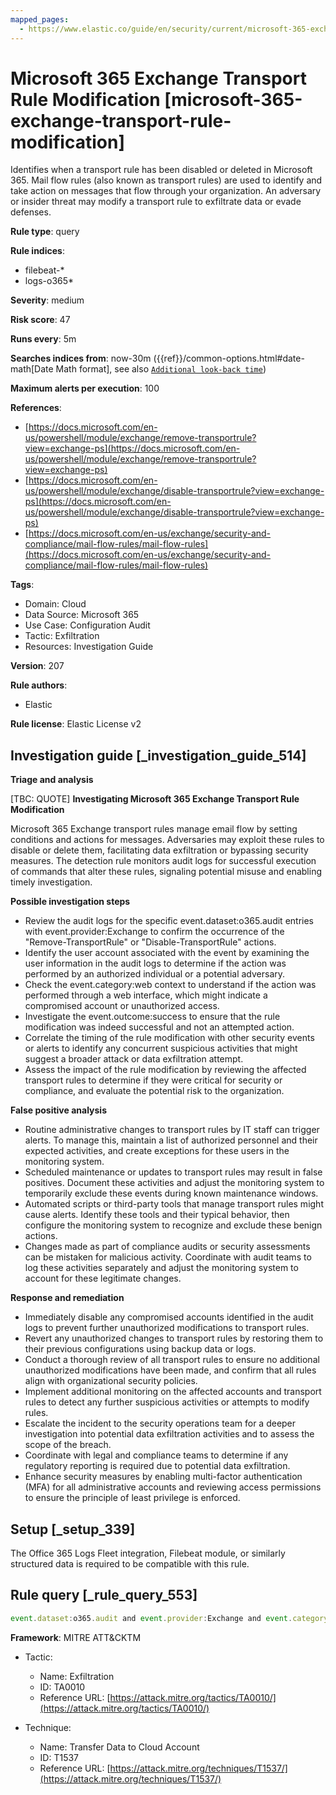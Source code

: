 ```yaml
---
mapped_pages:
  - https://www.elastic.co/guide/en/security/current/microsoft-365-exchange-transport-rule-modification.html
---
```


# Microsoft 365 Exchange Transport Rule Modification [microsoft-365-exchange-transport-rule-modification]

Identifies when a transport rule has been disabled or deleted in Microsoft 365. Mail flow rules (also known as transport rules) are used to identify and take action on messages that flow through your organization. An adversary or insider threat may modify a transport rule to exfiltrate data or evade defenses.

**Rule type**: query

**Rule indices**:

* filebeat-*
* logs-o365*

**Severity**: medium

**Risk score**: 47

**Runs every**: 5m

**Searches indices from**: now-30m ({{ref}}/common-options.html#date-math[Date Math format], see also [`Additional look-back time`](docs-content://solutions/security/detect-and-alert/create-detection-rule.md#rule-schedule))

**Maximum alerts per execution**: 100

**References**:

* [https://docs.microsoft.com/en-us/powershell/module/exchange/remove-transportrule?view=exchange-ps](https://docs.microsoft.com/en-us/powershell/module/exchange/remove-transportrule?view=exchange-ps)
* [https://docs.microsoft.com/en-us/powershell/module/exchange/disable-transportrule?view=exchange-ps](https://docs.microsoft.com/en-us/powershell/module/exchange/disable-transportrule?view=exchange-ps)
* [https://docs.microsoft.com/en-us/exchange/security-and-compliance/mail-flow-rules/mail-flow-rules](https://docs.microsoft.com/en-us/exchange/security-and-compliance/mail-flow-rules/mail-flow-rules)

**Tags**:

* Domain: Cloud
* Data Source: Microsoft 365
* Use Case: Configuration Audit
* Tactic: Exfiltration
* Resources: Investigation Guide

**Version**: 207

**Rule authors**:

* Elastic

**Rule license**: Elastic License v2

## Investigation guide [_investigation_guide_514]

**Triage and analysis**

[TBC: QUOTE]
**Investigating Microsoft 365 Exchange Transport Rule Modification**

Microsoft 365 Exchange transport rules manage email flow by setting conditions and actions for messages. Adversaries may exploit these rules to disable or delete them, facilitating data exfiltration or bypassing security measures. The detection rule monitors audit logs for successful execution of commands that alter these rules, signaling potential misuse and enabling timely investigation.

**Possible investigation steps**

* Review the audit logs for the specific event.dataset:o365.audit entries with event.provider:Exchange to confirm the occurrence of the "Remove-TransportRule" or "Disable-TransportRule" actions.
* Identify the user account associated with the event by examining the user information in the audit logs to determine if the action was performed by an authorized individual or a potential adversary.
* Check the event.category:web context to understand if the action was performed through a web interface, which might indicate a compromised account or unauthorized access.
* Investigate the event.outcome:success to ensure that the rule modification was indeed successful and not an attempted action.
* Correlate the timing of the rule modification with other security events or alerts to identify any concurrent suspicious activities that might suggest a broader attack or data exfiltration attempt.
* Assess the impact of the rule modification by reviewing the affected transport rules to determine if they were critical for security or compliance, and evaluate the potential risk to the organization.

**False positive analysis**

* Routine administrative changes to transport rules by IT staff can trigger alerts. To manage this, maintain a list of authorized personnel and their expected activities, and create exceptions for these users in the monitoring system.
* Scheduled maintenance or updates to transport rules may result in false positives. Document these activities and adjust the monitoring system to temporarily exclude these events during known maintenance windows.
* Automated scripts or third-party tools that manage transport rules might cause alerts. Identify these tools and their typical behavior, then configure the monitoring system to recognize and exclude these benign actions.
* Changes made as part of compliance audits or security assessments can be mistaken for malicious activity. Coordinate with audit teams to log these activities separately and adjust the monitoring system to account for these legitimate changes.

**Response and remediation**

* Immediately disable any compromised accounts identified in the audit logs to prevent further unauthorized modifications to transport rules.
* Revert any unauthorized changes to transport rules by restoring them to their previous configurations using backup data or logs.
* Conduct a thorough review of all transport rules to ensure no additional unauthorized modifications have been made, and confirm that all rules align with organizational security policies.
* Implement additional monitoring on the affected accounts and transport rules to detect any further suspicious activities or attempts to modify rules.
* Escalate the incident to the security operations team for a deeper investigation into potential data exfiltration activities and to assess the scope of the breach.
* Coordinate with legal and compliance teams to determine if any regulatory reporting is required due to potential data exfiltration.
* Enhance security measures by enabling multi-factor authentication (MFA) for all administrative accounts and reviewing access permissions to ensure the principle of least privilege is enforced.


## Setup [_setup_339]

The Office 365 Logs Fleet integration, Filebeat module, or similarly structured data is required to be compatible with this rule.


## Rule query [_rule_query_553]

```js
event.dataset:o365.audit and event.provider:Exchange and event.category:web and event.action:("Remove-TransportRule" or "Disable-TransportRule") and event.outcome:success
```

**Framework**: MITRE ATT&CKTM

* Tactic:

    * Name: Exfiltration
    * ID: TA0010
    * Reference URL: [https://attack.mitre.org/tactics/TA0010/](https://attack.mitre.org/tactics/TA0010/)

* Technique:

    * Name: Transfer Data to Cloud Account
    * ID: T1537
    * Reference URL: [https://attack.mitre.org/techniques/T1537/](https://attack.mitre.org/techniques/T1537/)



